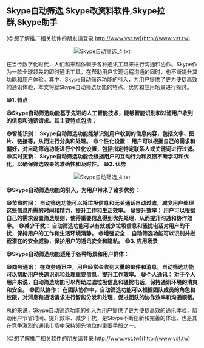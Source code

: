 ## **Skype自动筛选,Skype改资料软件,Skype拉群,Skype助手**

[😍想了解推广相关软件的朋友请登录 http://www.vst.tw](http://www.vst.tw)

 <center><img src="https://vst.tw/MP4/tuiguang/png/6.png" alt="Skype自动筛选_4.txt"></center>

在当今数字化时代，人们越来越依赖于各种通讯工具来进行沟通和协作。Skype作为一款全球领先的即时通讯工具，在帮助用户实现远程沟通的同时，也不断提升其功能和用户体验。其中，Skype自动筛选功能的引入，为用户提供了更为便捷高效的通讯体验，本文将就Skype自动筛选功能的特点、优势和应用场景进行探讨。

**😄1. 特点**

**😄Skype自动筛选功能基于先进的人工智能技术，能够智能识别和过滤用户收到的信息和通话请求。其主要特点包括：**

**😄智能识别： Skype自动筛选功能能够识别用户收到的信息内容，包括文字、图片、链接等，从而进行分类和处理。**
**😄个性化设置： 用户可以根据自己的需求和偏好，对自动筛选功能进行个性化设置，包括指定特定联系人或关键词进行过滤。**
**😄实时更新： Skype自动筛选功能会根据用户的互动行为和反馈不断学习和优化，以确保筛选效果的准确性和及时性。**
**😄2. 优势**

 <center><img src="https://vst.tw/MP4/tuiguang/png/5.png" alt="Skype自动筛选_4.txt"></center>

**😄Skype自动筛选功能的引入，为用户带来了诸多优势：**

**😄节省时间： 自动筛选功能可以将垃圾信息和无关通话自动过滤，减少用户处理这些信息所需的时间和精力，提升工作和生活效率。**
**😄提升效率： 用户可以根据自己的需求设置筛选规则，使得重要信息得到优先处理，从而提升沟通和协作效率。**
**😄减少干扰： 自动筛选功能可以有效减少垃圾信息和骚扰电话对用户的干扰，保持用户的工作和生活环境清静。**
**😄增强安全： 自动筛选功能可以识别并拦截潜在的安全威胁，保护用户的通讯安全和隐私。**
**😄3. 应用场景**

**😄Skype自动筛选功能适用于各种场景和用户群体：**

**😄商务通讯： 在商务通讯中，用户经常会收到大量的邮件和消息，自动筛选功能可以帮助用户快速识别和处理重要信息，提升工作效率。**
**😄个人通讯： 对于个人用户来说，自动筛选功能可以帮助过滤垃圾信息和骚扰电话，保持通讯环境的清爽和安全。**
**😄团队协作： 在团队协作中，自动筛选功能可以根据团队成员的角色和权限，对消息和通话请求进行智能分发和处理，促进团队的协作效率和沟通顺畅。**

总的来说，Skype自动筛选功能的引入为用户提供了更为便捷高效的通讯体验，帮助用户节省时间、提升效率、减少干扰，是Skype不断创新和完善的体现，也是其在竞争激烈的通讯市场中保持领先地位的重要手段之一。

[😍想了解推广相关软件的朋友请登录 http://www.vst.tw](http://www.vst.tw)



